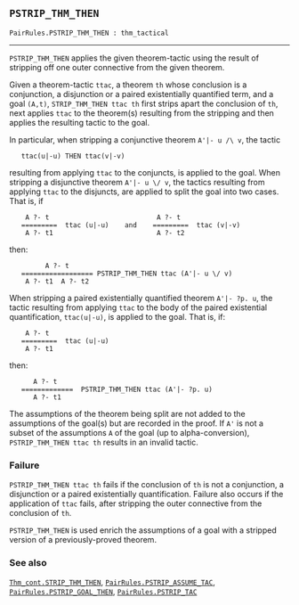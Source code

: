 ## `PSTRIP_THM_THEN`

``` hol4
PairRules.PSTRIP_THM_THEN : thm_tactical
```

------------------------------------------------------------------------

`PSTRIP_THM_THEN` applies the given theorem-tactic using the result of
stripping off one outer connective from the given theorem.

Given a theorem-tactic `ttac`, a theorem `th` whose conclusion is a
conjunction, a disjunction or a paired existentially quantified term,
and a goal `(A,t)`, `STRIP_THM_THEN ttac th` first strips apart the
conclusion of `th`, next applies `ttac` to the theorem(s) resulting from
the stripping and then applies the resulting tactic to the goal.

In particular, when stripping a conjunctive theorem `A'|- u /\ v`, the
tactic

``` hol4
   ttac(u|-u) THEN ttac(v|-v)
```

resulting from applying `ttac` to the conjuncts, is applied to the goal.
When stripping a disjunctive theorem `A'|- u \/ v`, the tactics
resulting from applying `ttac` to the disjuncts, are applied to split
the goal into two cases. That is, if

``` hol4
    A ?- t                           A ?- t
   =========  ttac (u|-u)    and    =========  ttac (v|-v)
    A ?- t1                          A ?- t2
```

then:

``` hol4
         A ?- t
   ================== PSTRIP_THM_THEN ttac (A'|- u \/ v)
    A ?- t1  A ?- t2
```

When stripping a paired existentially quantified theorem `A'|- ?p. u`,
the tactic resulting from applying `ttac` to the body of the paired
existential quantification, `ttac(u|-u)`, is applied to the goal. That
is, if:

``` hol4
    A ?- t
   =========  ttac (u|-u)
    A ?- t1
```

then:

``` hol4
      A ?- t
   =============  PSTRIP_THM_THEN ttac (A'|- ?p. u)
      A ?- t1
```

The assumptions of the theorem being split are not added to the
assumptions of the goal(s) but are recorded in the proof. If `A'` is not
a subset of the assumptions `A` of the goal (up to alpha-conversion),
`PSTRIP_THM_THEN ttac th` results in an invalid tactic.

### Failure

`PSTRIP_THM_THEN ttac th` fails if the conclusion of `th` is not a
conjunction, a disjunction or a paired existentially quantification.
Failure also occurs if the application of `ttac` fails, after stripping
the outer connective from the conclusion of `th`.

`PSTRIP_THM_THEN` is used enrich the assumptions of a goal with a
stripped version of a previously-proved theorem.

### See also

[`Thm_cont.STRIP_THM_THEN`](#Thm_cont.STRIP_THM_THEN),
[`PairRules.PSTRIP_ASSUME_TAC`](#PairRules.PSTRIP_ASSUME_TAC),
[`PairRules.PSTRIP_GOAL_THEN`](#PairRules.PSTRIP_GOAL_THEN),
[`PairRules.PSTRIP_TAC`](#PairRules.PSTRIP_TAC)
